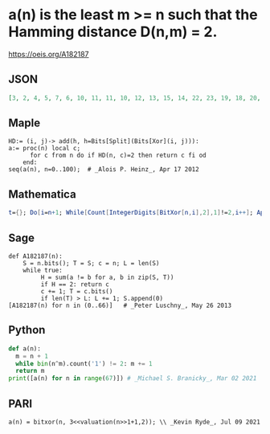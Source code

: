 # a\(n\) is the least m \>\= n such that the Hamming distance D\(n,m\) \= 2\.
https://oeis.org/A182187
## JSON
```JSON
[3, 2, 4, 5, 7, 6, 10, 11, 11, 10, 12, 13, 15, 14, 22, 23, 19, 18, 20, 21, 23, 22, 26, 27, 27, 26, 28, 29, 31, 30, 46, 47, 35, 34, 36, 37, 39, 38, 42, 43, 43, 42, 44, 45, 47, 46, 54, 55, 51, 50, 52, 53, 55, 54, 58, 59, 59, 58, 60, 61, 63, 62, 94, 95, 67, 66, 68]
```
## Maple
```Maple
HD:= (i, j)-> add(h, h=Bits[Split](Bits[Xor](i, j))):
a:= proc(n) local c;
      for c from n do if HD(n, c)=2 then return c fi od
    end:
seq(a(n), n=0..100);  # _Alois P. Heinz_, Apr 17 2012
```
## Mathematica
```Mathematica
t={}; Do[i=n+1; While[Count[IntegerDigits[BitXor[n,i],2],1]!=2,i++]; AppendTo[t,i],{n,0,66}]; t (* _Jayanta Basu_, May 26 2013 *)
```
## Sage
```Sage
def A182187(n):
    S = n.bits(); T = S; c = n; L = len(S)
    while true:
         H = sum(a != b for a, b in zip(S, T))
         if H == 2: return c
         c += 1; T = c.bits()
         if len(T) > L: L += 1; S.append(0)
[A182187(n) for n in (0..66)]   # _Peter Luschny_, May 26 2013
```
## Python
```Python
def a(n):
  m = n + 1
  while bin(n^m).count('1') != 2: m += 1
  return m
print([a(n) for n in range(67)]) # _Michael S. Branicky_, Mar 02 2021
```
## PARI
```PARI
a(n) = bitxor(n, 3<<valuation(n>>1+1,2)); \\ _Kevin Ryde_, Jul 09 2021
```
